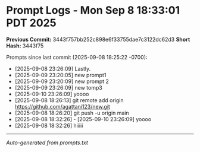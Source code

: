 # Prompt Logs - Mon Sep  8 18:33:01 PDT 2025
**Previous Commit:** 3443f757bb252c898e6f33755dae7c3122dc62d3
**Short Hash:** 3443f75

Prompts since last commit (2025-09-08 18:25:22 -0700):

- [2025-09-08 23:26:09] Lastly.
- [2025-09-09 23:20:05] new prompt1
- [2025-09-09 23:20:09] new prompt 2
- [2025-09-09 23:26:09] new tomp3
- [2025-09-10 23:26:09] yoooo
- [2025-09-08 18:26:13] git remote add origin https://github.com/agattani123/new.git
- [2025-09-08 18:26:20] git push -u origin main
- [2025-09-08 18:32:26] - [2025-09-10 23:26:09] yoooo
- [2025-09-08 18:32:26] hiiiii

---
*Auto-generated from prompts.txt*
